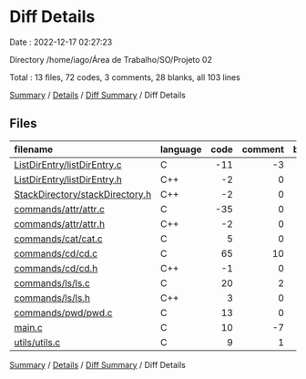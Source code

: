 # Diff Details

Date : 2022-12-17 02:27:23

Directory /home/iago/Área de Trabalho/SO/Projeto 02

Total : 13 files,  72 codes, 3 comments, 28 blanks, all 103 lines

[Summary](results.md) / [Details](details.md) / [Diff Summary](diff.md) / Diff Details

## Files
| filename | language | code | comment | blank | total |
| :--- | :--- | ---: | ---: | ---: | ---: |
| [ListDirEntry/listDirEntry.c](/ListDirEntry/listDirEntry.c) | C | -11 | -3 | -1 | -15 |
| [ListDirEntry/listDirEntry.h](/ListDirEntry/listDirEntry.h) | C++ | -2 | 0 | 0 | -2 |
| [StackDirectory/stackDirectory.h](/StackDirectory/stackDirectory.h) | C++ | -2 | 0 | 0 | -2 |
| [commands/attr/attr.c](/commands/attr/attr.c) | C | -35 | 0 | -1 | -36 |
| [commands/attr/attr.h](/commands/attr/attr.h) | C++ | -2 | 0 | -1 | -3 |
| [commands/cat/cat.c](/commands/cat/cat.c) | C | 5 | 0 | 1 | 6 |
| [commands/cd/cd.c](/commands/cd/cd.c) | C | 65 | 10 | 19 | 94 |
| [commands/cd/cd.h](/commands/cd/cd.h) | C++ | -1 | 0 | 0 | -1 |
| [commands/ls/ls.c](/commands/ls/ls.c) | C | 20 | 2 | 5 | 27 |
| [commands/ls/ls.h](/commands/ls/ls.h) | C++ | 3 | 0 | 1 | 4 |
| [commands/pwd/pwd.c](/commands/pwd/pwd.c) | C | 13 | 0 | 2 | 15 |
| [main.c](/main.c) | C | 10 | -7 | 1 | 4 |
| [utils/utils.c](/utils/utils.c) | C | 9 | 1 | 2 | 12 |

[Summary](results.md) / [Details](details.md) / [Diff Summary](diff.md) / Diff Details